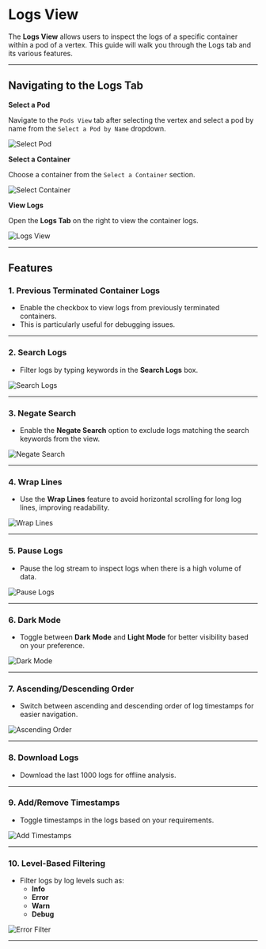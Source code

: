 # Logs View

The **Logs View** allows users to inspect the logs of a specific container within a pod of a vertex. This guide will walk you through the Logs tab and its various features.

---

## Navigating to the Logs Tab

**Select a Pod**

Navigate to the `Pods View` tab after selecting the vertex and select a pod by name from the `Select a Pod by Name` dropdown.

![Select Pod](../../assets/logs/select-pod.png)

**Select a Container**

Choose a container from the `Select a Container` section.

![Select Container](../../assets/logs/select-container.png)

**View Logs**

Open the **Logs Tab** on the right to view the container logs.

![Logs View](../../assets/logs/logs-tab.png)

---

## Features

### 1. Previous Terminated Container Logs

- Enable the checkbox to view logs from previously terminated containers.
- This is particularly useful for debugging issues.

---

### 2. Search Logs

- Filter logs by typing keywords in the **Search Logs** box.

![Search Logs](../../assets/logs/logs-search.png)

---

### 3. Negate Search

- Enable the **Negate Search** option to exclude logs matching the search keywords from the view.

![Negate Search](../../assets/logs/logs-negate-search.png)

---

### 4. Wrap Lines

- Use the **Wrap Lines** feature to avoid horizontal scrolling for long log lines, improving readability.

![Wrap Lines](../../assets/logs/logs-wrap.png)

---

### 5. Pause Logs

- Pause the log stream to inspect logs when there is a high volume of data.

![Pause Logs](../../assets/logs/logs-pause.png)

---

### 6. Dark Mode

- Toggle between **Dark Mode** and **Light Mode** for better visibility based on your preference.

![Dark Mode](../../assets/logs/logs-dark-mode.png)

---

### 7. Ascending/Descending Order

- Switch between ascending and descending order of log timestamps for easier navigation.

![Ascending Order](../../assets/logs/logs-ascending.png)

---

### 8. Download Logs

- Download the last 1000 logs for offline analysis.

---

### 9. Add/Remove Timestamps

- Toggle timestamps in the logs based on your requirements.

![Add Timestamps](../../assets/logs/logs-add-timestamps.png)

---

### 10. Level-Based Filtering

- Filter logs by log levels such as:
    - **Info**
    - **Error**
    - **Warn**
    - **Debug**

![Error Filter](../../assets/logs/logs-filter-error.png)

---
